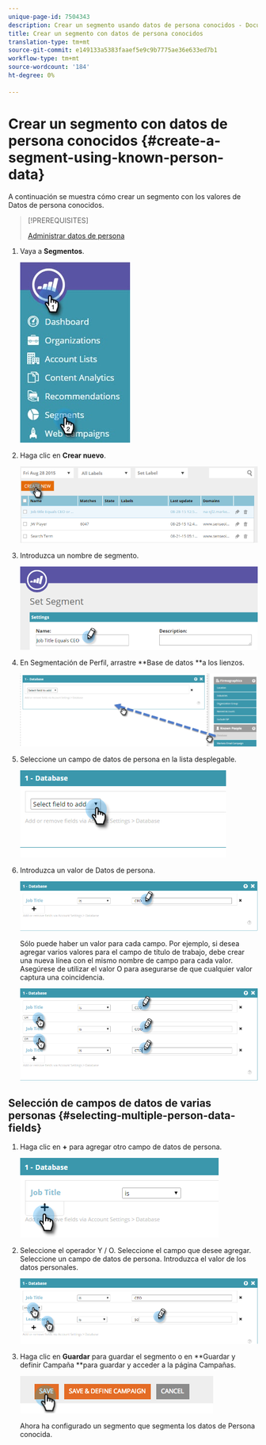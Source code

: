 ```yaml
---
unique-page-id: 7504343
description: Crear un segmento usando datos de persona conocidos - Documentos de marketing - Documentación del producto
title: Crear un segmento con datos de persona conocidos
translation-type: tm+mt
source-git-commit: e149133a5383faaef5e9c9b7775ae36e633ed7b1
workflow-type: tm+mt
source-wordcount: '184'
ht-degree: 0%

---
```



# Crear un segmento con datos de persona conocidos {#create-a-segment-using-known-person-data}

A continuación se muestra cómo crear un segmento con los valores de Datos de persona conocidos.

>[!PREREQUISITES]
>
>[Administrar datos de persona](manage-person-data.md)

1. Vaya a **Segmentos**.

   ![](assets/new-dropdown-segments-hand-2.jpg)

1. Haga clic en **Crear nuevo**.

   ![](assets/image2015-8-28-13-3a19-3a59.png)

1. Introduzca un nombre de segmento.

   ![](assets/image2015-8-28-13-3a2-3a59.png)

1. En Segmentación de Perfil, arrastre **Base de datos **a los lienzos.

   ![](assets/four-1.png)

1. Seleccione un campo de datos de persona en la lista desplegable.

   ![](assets/five-1.png)

1. Introduzca un valor de Datos de persona.

   ![](assets/six.png)

   Sólo puede haber un valor para cada campo. Por ejemplo, si desea agregar varios valores para el campo de título de trabajo, debe crear una nueva línea con el mismo nombre de campo para cada valor. Asegúrese de utilizar el valor O para asegurarse de que cualquier valor captura una coincidencia.

   ![](assets/seven-1.png)

## Selección de campos de datos de varias personas {#selecting-multiple-person-data-fields}

1. Haga clic en **+** para agregar otro campo de datos de persona.

   ![](assets/eight.png)

1. Seleccione el operador Y / O. Seleccione el campo que desee agregar. Seleccione un campo de datos de persona. Introduzca el valor de los datos personales.

   ![](assets/nine.png)

1. Haga clic en **Guardar** para guardar el segmento o en **Guardar y definir Campaña **para guardar y acceder a la página Campañas.

   ![](assets/image2014-11-19-19-3a48-3a20-1.png)

   Ahora ha configurado un segmento que segmenta los datos de Persona conocida.

